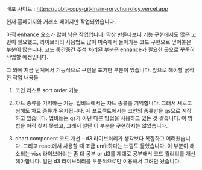배포 사이트 : https://upbit-copy-git-main-rorychunkiloy.vercel.app

현재 홈페이지와 거래소 페이지만 작업되었습니다.

아직 enhance 요소가 많이 남은 작업입니다. 막상 만들다보니 기능 구현에서도 많은 고민이 필요했고, 라이브러리 사용법도 많이 미숙해서 돌아가는 코드 구현으로 덮어놓은 부분이 많습니다. 코드 중간중간 주석 처리된 부분은 enhance가 필요한 곳으로 꾸준히 작업할 예정입니다.

그 외에 지금 단계에서 기능적으로 구현을 포기한 부분이 있습니다. 앞으로 해야할 굵직한 작업 내용들

1. 코인 리스트 sort order 기능

2. 차트 종류를 기억하는 기능. 업비트에서는 차트 종류를 기억합니다. 그래서 새로고침해도 차트 종류가 유지됩니다. 제 프로젝트에서는 코인의 종류만을 qs으로 저장하고 있습니다. 업비트는 qs가 아닌 다른 방법을 사용하고 있는 것 같습니다. 이 방법을 아직 찾지 못했고, 그래서 일단 이 부분을 구현하지는 않았습니다. 

3. chart component 코드 개선 - d3 라이브러리가 생각보다 복잡하고 어려웠습니다. 그리고 react에서 사용할 때 조금 unfit하다는 느낌도 들었습니다. 이 부분이 해소되는 visx 라이브러리는 좀 더 공부 or d3를 제대로 공부해서 코드 퀄리티를 개선해야합니다. 일단 d3 라이브러리를 부분적으로만 이용해서 그려만 놨습니다. 